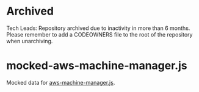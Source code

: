 Archived
======
Tech Leads: Repository archived due to inactivity in more than 6 months.
Please remember to add a CODEOWNERS file to the root of the repository when unarchiving.

# mocked-aws-machine-manager.js
Mocked data for [aws-machine-manager.js](https://github.com/e-conomic/aws-machine-manager.js).
